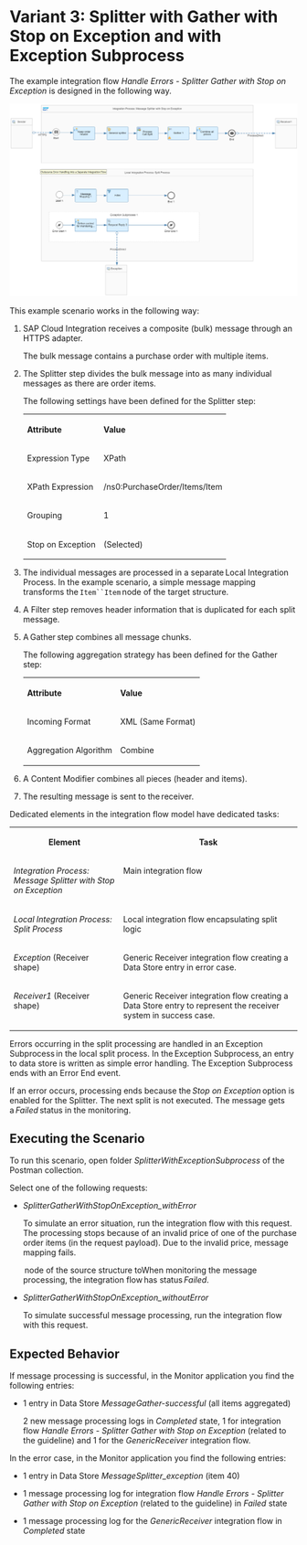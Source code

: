 <!-- loio4eac8a76385e47e99c64b8bf15d18a8d -->

# Variant 3: Splitter with Gather with Stop on Exception and with Exception Subprocess

The example integration flow *Handle Errors - Splitter Gather with Stop on Exception* is designed in the following way.

 ![](images/Splitter_Gather_with_Stop_on_Exception_cd0589a.png) 

This example scenario works in the following way:

1.  SAP Cloud Integration receives a composite \(bulk\) message through an HTTPS adapter.

    The bulk message contains a purchase order with multiple items.

2.  The Splitter step divides the bulk message into as many individual messages as there are order items.

    The following settings have been defined for the Splitter step:


    <table>
    <tr>
    <th valign="top">

    Attribute


    
    </th>
    <th valign="top">

    Value


    
    </th>
    </tr>
    <tr>
    <td valign="top">

    Expression Type


    
    </td>
    <td valign="top">

    XPath


    
    </td>
    </tr>
    <tr>
    <td valign="top">

    XPath Expression


    
    </td>
    <td valign="top">

    /ns0:PurchaseOrder/Items/Item


    
    </td>
    </tr>
    <tr>
    <td valign="top">

    Grouping


    
    </td>
    <td valign="top">

    1


    
    </td>
    </tr>
    <tr>
    <td valign="top">

    Stop on Exception


    
    </td>
    <td valign="top">

    \(Selected\)


    
    </td>
    </tr>
    </table>
    
3.  The individual messages are processed in a separate Local Integration Process. In the example scenario, a simple message mapping transforms the `Item``Item` node of the target structure.

4.  A Filter step removes header information that is duplicated for each split message.

5.  A Gather step combines all message chunks.

    The following aggregation strategy has been defined for the Gather step:


    <table>
    <tr>
    <th valign="top">

    Attribute


    
    </th>
    <th valign="top">

    Value


    
    </th>
    </tr>
    <tr>
    <td valign="top">

    Incoming Format


    
    </td>
    <td valign="top">

    XML \(Same Format\)


    
    </td>
    </tr>
    <tr>
    <td valign="top">

    Aggregation Algorithm


    
    </td>
    <td valign="top">

    Combine


    
    </td>
    </tr>
    </table>
    
6.  A Content Modifier combines all pieces \(header and items\).

7.  The resulting message is sent to the receiver.


Dedicated elements in the integration flow model have dedicated tasks:


<table>
<tr>
<th valign="top">

Element



</th>
<th valign="top">

Task



</th>
</tr>
<tr>
<td valign="top">

*Integration Process: Message Splitter with Stop on Exception*



</td>
<td valign="top">

Main integration flow



</td>
</tr>
<tr>
<td valign="top">

*Local Integration Process: Split Process*



</td>
<td valign="top">

Local integration flow encapsulating split logic



</td>
</tr>
<tr>
<td valign="top">

*Exception* \(Receiver shape\)



</td>
<td valign="top">

Generic Receiver integration flow creating a Data Store entry in error case.



</td>
</tr>
<tr>
<td valign="top">

*Receiver1* \(Receiver shape\)



</td>
<td valign="top">

Generic Receiver integration flow creating a Data Store entry to represent the receiver system in success case.



</td>
</tr>
</table>

Errors occurring in the split processing are handled in an Exception Subprocess in the local split process. In the Exception Subprocess, an entry to data store is written as simple error handling. The Exception Subprocess ends with an Error End event. 

If an error occurs, processing ends because the *Stop on Exception* option is enabled for the Splitter. The next split is not executed. The message gets a *Failed* status in the monitoring.



<a name="loio4eac8a76385e47e99c64b8bf15d18a8d__section_h34_g3b_hlb"/>

## Executing the Scenario

To run this scenario, open folder *SplitterWithExceptionSubprocess* of the Postman collection.

Select one of the following requests:

-   *SplitterGatherWithStopOnException\_withError*

    To simulate an error situation, run the integration flow with this request. The processing stops because of an invalid price of one of the purchase order items \(in the request payload\). Due to the invalid price, message mapping fails.

     node of the source structure toWhen monitoring the message processing, the integration flow has status *Failed*.

-   *SplitterGatherWithStopOnException\_withoutError*

    To simulate successful message processing, run the integration flow with this request.




<a name="loio4eac8a76385e47e99c64b8bf15d18a8d__section_nv3_d3f_plb"/>

## Expected Behavior

If message processing is successful, in the Monitor application you find the following entries:

-   1 entry in Data Store *MessageGather-successful* \(all items aggregated\)

    2 new message processing logs in *Completed* state, 1 for integration flow *Handle Errors - Splitter Gather with Stop on Exception* \(related to the guideline\) and 1 for the *GenericReceiver* integration flow.


In the error case, in the Monitor application you find the following entries:

-   1 entry in Data Store *MessageSplitter\_exception* \(item 40\)

-   1 message processing log for integration flow *Handle Errors - Splitter Gather with Stop on Exception* \(related to the guideline\) in *Failed* state

-   1 message processing log for the *GenericReceiver* integration flow in *Completed* state


